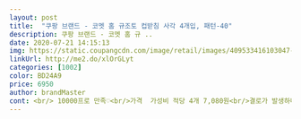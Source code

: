 ```yaml
---
layout: post 
title:  "쿠팡 브랜드 - 코멧 홈 규조토 컵받침 사각 4개입, 패턴-40" 
description: 쿠팡 브랜드 - 코멧 홈 규 ..
date: 2020-07-21 14:15:13 
img: https://static.coupangcdn.com/image/retail/images/409533416103047-3e3206ed-4f41-435c-89f7-26df34e0504c.jpg 
linkUrl: http://me2.do/xlOrGLyt 
categories: [1002] 
color: BD24A9 
price: 6950 
author: brandMaster 
cont: <br/> 10000프로 만족♡<br/>가격  가성비 적당 4개 7,080원<br/>결로가 발생하니까 너무 싫어서 샀어요<br/>구매목적  여름철 물생김 방지용<br/>규조토가 물을 엄청나게 흡수하는 돌인데<br/>규조토를 사용 시 장, 단점을 알면 또 구매<br/>그 때 규조토 컵받침을 쓰면 모두 흡수되어서 뽀송하게 해줌<br/>그래도 그냥 뭐 적당해요ㅋ<br/>그래도 잘 두고 사용하고 있습니다<br/>그래서 유리 재질이 아닌 일반적인 컵은 잘 미끄러지지 않습니다.<br/><br/>그럼 알림을 받아서 최신 업데이트를 자주하게되요^^<br/>너어무 괜차나요<br/>높은데서 딱딱한 바닥에 떨어뜨리면 깨질것같으니 그건 조심하면 좋을꺼가타요<br/>도움 되셨으면 도움되요! 눌러 주세요<br/>도움이 되셨길 바라며 잘쓰다 또 알릴사항 있음 꼭 보고하러 오겠슴다!!<br/> 
---
```

 
